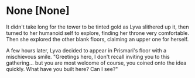 # None [None]
It didn't take long for the tower to be tinted gold as Lyva slithered up it, then turned to her humanoid self to explore, finding her throne very comfortable. Then she explored the other blank floors, claiming an upper one for herself.      

A few hours later, Lyva decided to appear in Prismari's floor with a mischievous smile. "Greetings hero, I don't recall inviting you to this gathering... but you are most welcome of course, you coined onto the idea quickly. What have you built here? Can I see?"

